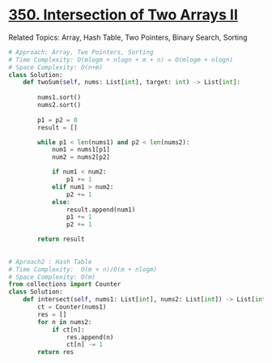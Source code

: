 # [350. Intersection of Two Arrays II](https://leetcode.com/problems/intersection-of-two-arrays-ii/)

Related Topics: Array, Hash Table, Two Pointers, Binary Search, Sorting

```python
# Approach: Array, Two Pointers, Sorting
# Time Complexity: O(mlogm + nlogn + m + n) = O(mlogm + nlogn)
# Space Complexity: O(n+m)
class Solution:
    def twoSum(self, nums: List[int], target: int) -> List[int]:
    
        nums1.sort()
        nums2.sort()
        
        p1 = p2 = 0
        result = []

        while p1 < len(nums1) and p2 < len(nums2):
            num1 = nums1[p1]
            num2 = nums2[p2]

            if num1 < num2:
                p1 += 1
            elif num1 > num2:
                p2 += 1
            else:
                result.append(num1)
                p1 += 1
                p2 += 1

        return result
        
        
# Aproach2 : Hash Table
# Time Complexity:  O(m + n)/O(m + nlogm)
# Space Complexity: O(m)
from collections import Counter
class Solution:
    def intersect(self, nums1: List[int], nums2: List[int]) -> List[int]:
        ct = Counter(nums1)
        res = []
        for n in nums2:
            if ct[n]:
                res.append(n)
                ct[n] -= 1
        return res
```
